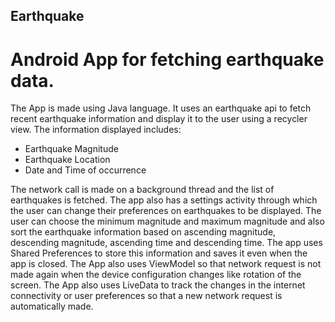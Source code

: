 ## Earthquake
# Android App for fetching earthquake data.

The App is made using Java language. It uses an earthquake api to fetch recent earthquake information
and display it to the user using a recycler view.
The information displayed includes: 
- Earthquake Magnitude
- Earthquake Location
- Date and Time of occurrence 

The network call is made on a background thread 
and the list of earthquakes is fetched. The app also has a settings activity through which the user
can change their preferences on earthquakes to be displayed. The user can choose the minimum magnitude
and maximum magnitude and also sort the earthquake information based on ascending magnitude, descending
magnitude, ascending time and descending time. The app uses Shared Preferences to store this information
and saves it even when the app is closed. The App also uses ViewModel so that network request is not made
again when the device configuration changes like rotation of the screen. The App also uses LiveData to 
track the changes in the internet connectivity or user preferences so that a new network request is 
automatically made.
